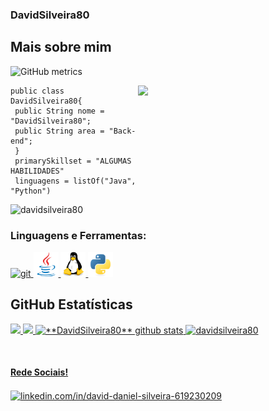 ### DavidSilveira80

## Mais sobre mim

![GitHub metrics](https://metrics.lecoq.io/DavidSilveira80)

<img align="right" width="300" src="https://i2.wp.com/allhtaccess.info/wp-content/uploads/2018/03/programming.gif?fit=1281%2C716&ssl=1" />

```Java/Python
public class DavidSilveira80{
 public String nome = "DavidSilveira80";
 public String area = "Back-end";
 }
 primarySkillset = "ALGUMAS HABILIDADES"
 linguagens = listOf("Java", "Python") 
```


<p align="left"> <img src="https://komarev.com/ghpvc/?username=davidsilveira80&label=Profile%20views&color=0e75b6&style=flat" alt="davidsilveira80" /> </p>


<h3 align="left">Linguagens e Ferramentas:</h3>
<p align="left"> <a href="https://git-scm.com/" target="_blank" rel="noreferrer"> <img src="https://www.vectorlogo.zone/logos/git-scm/git-scm-icon.svg" alt="git" width="40" height="40"/> </a> <a href="https://www.java.com" target="_blank" rel="noreferrer"> <img src="https://raw.githubusercontent.com/devicons/devicon/master/icons/java/java-original.svg" alt="java" width="40" height="40"/> </a> <a href="https://www.linux.org/" target="_blank" rel="noreferrer"> <img src="https://raw.githubusercontent.com/devicons/devicon/master/icons/linux/linux-original.svg" alt="linux" width="40" height="40"/> </a> <a href="https://www.python.org" target="_blank" rel="noreferrer"> <img src="https://raw.githubusercontent.com/devicons/devicon/master/icons/python/python-original.svg" alt="python" width="40" height="40"/> </a> </p>



## **GitHub Estatísticas**

<div>
   <a href="https://github.com/DavidSilveira80">
       <img heigth="180cm" src="https://github-readme-stats.vercel.app/api/top-langs/?username=DavidSilveira80&theme=merko&hide_langs_below=5"
       <a href="https://github.com/DavidSilveira80">
       <img heigth="180cm"  src="https://github-readme-stats.vercel.app/api/wakatime?username=DavidSilveira80&show_icons=true&theme=merko"
       <a href="https://github.com/DavidSilveira80">
       <img heigth="180cm"  src="https://github-readme-stats.vercel.app/api?username=DavidSilveira80&show_icons=true&theme=merko&line_height=23"            alt="**DavidSilveira80** github stats"/>
       <img heigth="180cm"  src="https://github-readme-streak-stats.herokuapp.com/?user=davidsilveira80&show_icons=true&theme=merko" alt="davidsilveira80" /> 
    </div>


[linkedin]: https://www.linkedin.com/in/david-daniel-silveira-619230209/
<br>


#### Rede Sociais!
<p align="left">
<a href="https://linkedin.com/in/linkedin.com/in/david-daniel-silveira-619230209" target="blank"><img align="center" src="https://raw.githubusercontent.com/rahuldkjain/github-profile-readme-generator/master/src/images/icons/Social/linked-in-alt.svg" alt="linkedin.com/in/david-daniel-silveira-619230209" height="30" width="40" /></a>
</p>

